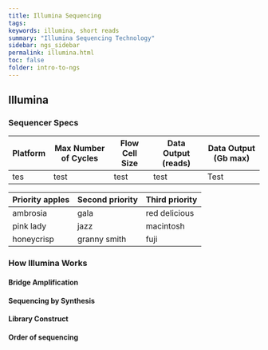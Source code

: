 ```yaml
---
title: Illumina Sequencing
tags: 
keywords: illumina, short reads
summary: "Illumina Sequencing Technology"
sidebar: ngs_sidebar
permalink: illumina.html
toc: false
folder: intro-to-ngs
---
```


## Illumina


### Sequencer Specs


| Platform | Max Number of Cycles | Flow Cell Size | Data Output (reads) | Data Output (Gb max) |
|-------|--------|---------|----------|-----------|
| tes | test | test | test | Test |

| Priority apples | Second priority | Third priority |
|-------|--------|---------|
| ambrosia | gala | red delicious |
| pink lady | jazz | macintosh |
| honeycrisp | granny smith | fuji |

### How Illumina Works

#### Bridge Amplification

#### Sequencing by Synthesis

#### Library Construct

#### Order of sequencing
